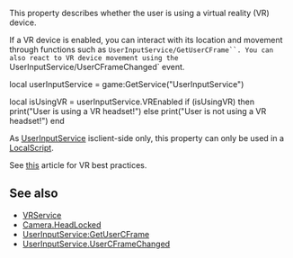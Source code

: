 This property describes whether the user is using a virtual reality (VR) device.

If a VR device is enabled, you can interact with its location and movement through functions such as `UserInputService/GetUserCFrame``. You can also react to VR device movement using the` UserInputService/UserCFrameChanged\` event.

local userInputService = game:GetService("UserInputService")

local isUsingVR = userInputService.VREnabled
if (isUsingVR) then
    print("User is using a VR headset!")
else
    print("User is not using a VR headset!")
end

As [UserInputService](https://developer.roblox.com/en-us/api-reference/class/UserInputService) isclient-side only, this property can only be used in a [LocalScript](https://developer.roblox.com/en-us/api-reference/class/LocalScript).

See [this](https://developer.roblox.com/articles/Virtual-Reality-Best-Practices) article for VR best practices.

See also
--------

*   [VRService](https://developer.roblox.com/en-us/api-reference/class/VRService)
*   [Camera.HeadLocked](https://developer.roblox.com/en-us/api-reference/property/Camera/HeadLocked)
*   [UserInputService:GetUserCFrame](https://developer.roblox.com/en-us/api-reference/function/UserInputService/GetUserCFrame)
*   [UserInputService.UserCFrameChanged](https://developer.roblox.com/en-us/api-reference/event/UserInputService/UserCFrameChanged)
